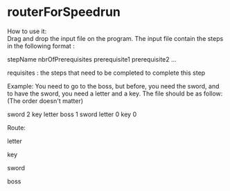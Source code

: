 # routerForSpeedrun
How to use it: <br />
Drag and drop the input file on the program.
The input file contain the steps in the following format : 

stepName nbrOfPrerequisites prerequisite1 prerequisite2 ...

requisites : the steps that need to be completed to complete this step

Example:
You need to go to the boss, but before, you need the sword, and to have the sword, you need a letter and a key. The file should be as follow:
(The order doesn't matter)

sword 2 key letter
boss 1 sword
letter 0
key 0



Route:

letter

key

sword

boss
